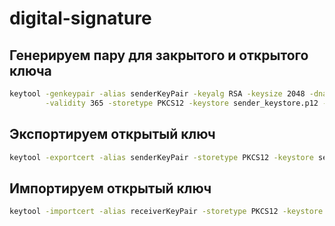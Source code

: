 # digital-signature

## Генерируем пару для закрытого и открытого ключа

```bash
keytool -genkeypair -alias senderKeyPair -keyalg RSA -keysize 2048 -dname "cn=digital-signature, ou=crypto, o=tsu, c=ru" \
        -validity 365 -storetype PKCS12 -keystore sender_keystore.p12 -storepass changeit
```

## Экспортируем открытый ключ

```bash
keytool -exportcert -alias senderKeyPair -storetype PKCS12 -keystore sender_keystore.p12 -file sender_certificate.cer -rfc -storepass changeit
```

## Импортируем открытый ключ

```bash
keytool -importcert -alias receiverKeyPair -storetype PKCS12 -keystore receiver_keystore.p12 -file sender_certificate.cer -rfc -storepass changeit
```